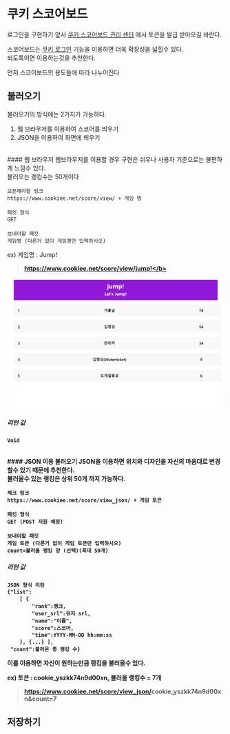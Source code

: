 # 쿠키 스코어보드
로그인을 구현하기 앞서 [쿠키 스코어보드 관리 센터](https://www.cookiee.net/gmscore) 에서 토큰을 발급 받아오길 바란다.<br>

스코어보드는 [쿠키 로그인](/cookiee_login.md) 기능을 이용하면 더욱 확장성을 넓힐수 있다.<br>
되도록이면 이용하는것을 추천한다.

먼저 스코어보드의 용도들에 따라 나누어진다
## 불러오기
불러오기의 방식에는 2가지가 가능하다.
1. 웹 브라우저를 이용하여 스코어를 띄우기
2. JSON을 이용하여 화면에 띄우기
<br>
#### 웹 브라우저
웹브라우저를 이용할 경우 구현은 쉬우나 사용자 기준으로는 불편하게 느낄수 있다.<br>
불러오는 랭킹수는 50개이다

	오픈해야할 링크
	https://www.cookiee.net/score/view/ + 게임 명
	
	패킷 형식
	GET
	
	보내야할 패킷
	게임명 (다른거 없이 게임명만 입력하시오)

ex) 게임명 : Jump!<br><b>
> https://www.cookiee.net/score/view/jump!</b>

![웹스코어보드 예시](/img/score_board_1.PNG)

##### 리턴 값
	Void
<br>
#### JSON 이용 불러오기
JSON을 이용하면 위치와 디자인을 자신의 마음대로 변경할수 있기 때문에 추천한다.<br>불러올수 있는 랭킹은 상위 50개 까지 가능하다.

	체크 링크
    https://www.cookiee.net/score/view_json/ + 게임 토큰
    
    패킷 형식
    GET (POST 지원 예정)
    
    보내야할 패킷
    게임 토큰 (다른거 없이 게임 토큰만 입력하시오)
    count=불러올 랭킹 양 (선택)(최대 50개)

##### 리턴 값
	JSON 형식 리턴
    {"list":
    	[ {
        	"rank":랭크, 
        	"user_srl":유저 srl, 
        	"name":"이름", 
        	"score":스코어, 
        	"time":YYYY-MM-DD hh:mm:ss
        }, {...} ], 
     "count":불러온 총 랭킹 수}
    
이를 이용하면 자신이 원하는만큼 랭킹을 불러올수 있다.<br>

ex) 토큰 : cookie_yszkk74n9d00xn, 불러올 랭킹수 = 7개
>https://www.cookiee.net/score/view_json/<b>cookie_yszkk74n9d00xn</b>&count=<b>7</b>

## 저장하기
